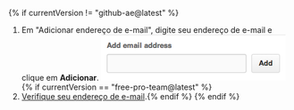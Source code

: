 {% if currentVersion != "github-ae@latest" %}
1. Em "Adicionar endereço de e-mail", digite seu endereço de e-mail e clique em **Adicionar**. ![Email addition button](/assets/images/help/settings/add-email-address.png){% if currentVersion == "free-pro-team@latest" %}
2. [Verifique seu endereço de e-mail](/articles/verifying-your-email-address).{% endif %}
{% endif %}